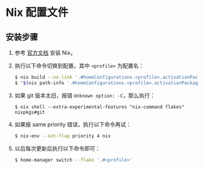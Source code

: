# Nix 配置文件

## 安装步骤

1. 参考 [官方文档](https://nixos.org/manual/nix/stable/installation/installing-binary.html) 安装 Nix。
2. 执行以下命令切换到配置，其中 `<profile>` 为配置名：

    ```bash
    $ nix build --no-link '.#homeConfigurations.<profile>.activationPackage'
    $ "$(nix path-info '.#homeConfigurations.<profile>.activationPackage')"/activate
    ```

3. 如果 git 版本太旧，报错 `Unknown option: -C`，那么执行：

    ```
    $ nix shell --extra-experimental-features "nix-command flakes" nixpkgs#git
    ```

3. 如果报 same priority 错误，执行以下命令再试：

    ```bash
    $ nix-env --set-flag priority 4 nix
    ```

4. 以后每次更新后执行以下命令即可：

    ```bash
    $ home-manager switch --flake '.#<profile>'
    ```

